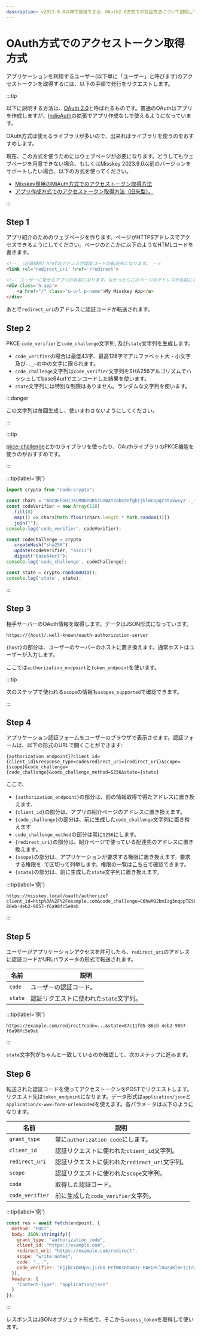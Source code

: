 ```yaml
---
description: v2023.9.0以降で使用できる、OAuth2.0方式での認証方法について説明しています。
---
```


# OAuth方式でのアクセストークン取得方式

アプリケーションを利用するユーザー(以下単に「ユーザー」と呼びます)のアクセストークンを取得するには、以下の手順で発行をリクエストします。

:::tip

以下に説明する方法は、[OAuth 2.0](https://datatracker.ietf.org/doc/html/rfc6749.html)と呼ばれるものです。普通のOAuthはアプリを作成しますが、[IndieAuth](https://indieauth.spec.indieweb.org/)の拡張でアプリ作成なしで使えるようになっています。

OAuth方式は使えるライブラリが多いので、出来ればライブラリを使うのをおすすめします。

現在、この方式を使うためにはウェブページが必要になります。どうしてもウェブページを用意できない場合、もしくはMisskey 2023.9.0以前のバージョンをサポートしたい場合、以下の方式を使ってください。

- [Misskey専用のMiAuth方式でのアクセストークン取得方法](./miauth.md)
- [アプリ作成方式でのアクセストークン取得方法（旧来型）。](./app.md)

:::

## Step 1

アプリ紹介のためのウェブページを作ります。ページがHTTPSアドレスでアクセスできるようにしてください。ページのとこかに以下のようなHTMLコードを書きます。

```html
<!-- （必須項目）hrefのアドレスが認証コードの転送先になります。 -->
<link rel='redirect_uri' href='/redirect'>

<!-- ユーザーに見せるアプリの名前になります。なかったらこのページのアドレスが名前になります。 -->
<div class='h-app'>
	<a href="/" class="u-url p-name">My Misskey App</a>
</div>
```

あとで`redirect_uri`のアドレスに認証コードが転送されます。

## Step 2

PKCE `code_verifier`と`code_challenge`文字列, 及び`state`文字列を生成します。

- `code_verifier`の場合は最低43字、最高128字でアルファベット大・小文字及び`-._~`の中の文字に限られます。
- `code_challenge`文字列は`code_verifier`文字列をSHA256アルゴリズムでハッシュしてbase64urlでエンコードした結果を使います。
- `state`文字列には特別な制限はありません。ランダムな文字列を使います。

:::danger

この文字列は毎回生成し、使いまわさないようにしてください。

:::

:::tip

[pkce-challenge](https://www.npmjs.com/package/pkce-challenge)とかのライブラリを使ったり、OAuthライブラリのPKCE機能を使うのがおすすめです。

:::

:::tip{label='例'}

```js
import crypto from "node:crypto";

const chars = "ABCDEFGHIJKLMNOPQRSTUVWXYZabcdefghijklmnopqrstuvwxyz-._~";
const codeVerifier = new Array(128)
  .fill(0)
  .map(() => chars[Math.floor(chars.length * Math.random())])
  .join("");
console.log('code_verifier', codeVerifier);

const codeChallenge = crypto
  .createHash("sha256")
  .update(codeVerifier, "ascii")
  .digest("base64url");
console.log('code_challenge', codeChallenge);

const state = crypto.randomUUID();
console.log('state', state);
```

:::

## Step 3

相手サーバーのOAuth情報を取得します。データはJSON形式になっています。

```
https://{host}/.well-known/oauth-authorization-server
```

`{host}`の部分は、ユーザーのサーバーのホストに置き換えます。通常ホストはユーザーが入力します。

ここでは`authorization_endpoint`と`token_endpoint`を使います。

:::tip

次のステップで使われる`scope`の情報も`scopes_supported`で確認できます。

:::

## Step 4

アプリケーション認証フォームをユーザーのブラウザで表示させます。認証フォームは、以下の形式のURLで開くことができます:

```
{authorization_endpoint}?client_id={client_id}&response_type=code&redirect_uri={redirect_uri}&scope={scope}&code_challenge={code_challenge}&code_challenge_method=S256&state={state}
```

ここで、

- `{authorization_endpoint}`の部分は、前の情報取得で得たアドレスに置き換えます。
- `{client_id}`の部分は、アプリの紹介ページのアドレスに置き換えます。
- `{code_challenge}`の部分は、前に生成した`code_challenge`文字列に置き換えます
- `code_challenge_method`の部分は常に`S256`にします。
- `{redirect_uri}`の部分は、紹介ページで使っている配達先のアドレスに置き換えます。
- `{scope}`の部分は、アプリケーションが要求する権限に置き換えます。要求する権限を` `で区切って列挙します。権限の一覧は[こちら](../permission.md)で確認できます。
- `{state}`の部分は、前に生成した`state`文字列に置き換えます。

:::tip{label='例'}

```
https://misskey.local/oauth/authorize?client_id=http%3A%2F%2Fexample.com&code_challenge=C6hwMO2bmIzg3nqppTE9b79fvuOjlrKmH2xNiZSMHzw&code_challenge_method=S256&response_type=code&redirect_uri=http%3A%2F%2Fexample.com%2Fredirect&scope=write%3Anotes&state=87c11f05-86eb-4eb2-9057-f6a98fc5e9ab
```

:::

## Step 5

ユーザーがアプリケーションアクセスを許可したら、`redirect_uri`のアドレスに認証コードがURLパラメータの形式で転送されます。

| 名前      | 説明                      |
| ------- | ----------------------- |
| `code`  | ユーザーの認証コード。             |
| `state` | 認証リクエストに使われた`state`文字列。 |

:::tip{label='例'}

```
https://example.com/redirect?code=...&state=87c11f05-86eb-4eb2-9057-f6a98fc5e9ab
```

:::

`state`文字列がちゃんと一致しているのか確認して、次のステップに進みます。

## Step 6

転送された認証コードを使ってアクセストークンをPOSTでリクエストします。リクエスト先は`token_endpoint`になります。データ形式は`application/json`と`application/x-www-form-urlencoded`を使えます。各パラメータは以下のようになります。

| 名前              | 説明                             |
| --------------- | ------------------------------ |
| `grant_type`    | 常に`authorization_code`にします。    |
| `client_id`     | 認証リクエストに使われた`client_id`文字列。    |
| `redirect_uri`  | 認証リクエストに使われた`redirect_uri`文字列。 |
| `scope`         | 認証リクエストに使われた`scope`文字列。        |
| `code`          | 取得した認証コード。　                    |
| `code_verifier` | 前に生成した`code_verifier`文字列。      |

:::tip{label='例'}

```js
const res = await fetch(endpoint, {
  method: "POST",
  body: JSON.stringify({
    grant_type: "authorization_code",
    client_id: "https://example.com",
    redirect_uri: "https://example.com/redirect",
    scope: "write:notes",
    code: "...",
    code_verifier: "hjjbCYDmDpSLjirkO-PrfWKsRhDdJr-PAEGRClRwzUKlmFIIIrZNmSvUIraeIa~WqbqQnfbJV-Hc_IfuQkesBYUpukUi~lInDfU_AZjoZqbU.ioQTRzaFfZFfGnT-OAA",
  }),
  headers: {
    "Content-Type": "application/json"
  }
});
```

:::

レスポンスはJSONオブジェクト形式で、そこから`access_token`を取得して使います。
